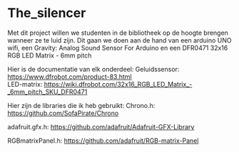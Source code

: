 # The_silencer

Met dit project willen we studenten in de bibliotheek op de hoogte brengen wanneer ze te luid zijn. Dit gaan we doen aan de hand van een arduino UNO wifi, een Gravity: Analog Sound Sensor For Arduino en een DFR0471 32x16 RGB LED Matrix - 6mm pitch

Hier is de documentatie van elk onderdeel:
Geluidssensor: https://www.dfrobot.com/product-83.html  
LED-matrix: https://wiki.dfrobot.com/32x16_RGB_LED_Matrix_-_6mm_pitch_SKU_DFR0471

Hier zijn de libraries die ik heb gebruikt:
Chrono.h: https://github.com/SofaPirate/Chrono

adafruit.gfx.h: https://github.com/adafruit/Adafruit-GFX-Library

RGBmatrixPanel.h: https://github.com/adafruit/RGB-matrix-Panel
